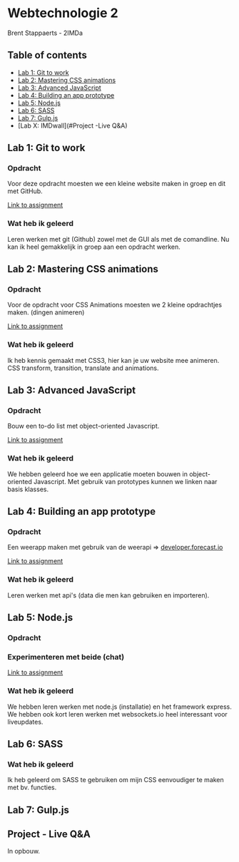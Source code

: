 Webtechnologie 2
================
Brent Stappaerts - 2IMDa

## Table of contents
 - [Lab 1: Git to work](#lab-1-git-to-work)
 - [Lab 2: Mastering CSS animations](#lab-2-mastering-css-animations)
 - [Lab 3: Advanced JavaScript](#lab-3-advanced-javascript)
 - [Lab 4: Building an app prototype](#lab-4-building-an-app-prototype)
 - [Lab 5: Node.js](#lab-5-nodejs)
 - [Lab 6: SASS](#lab-6-sass)
 - [Lab 7: Gulp.js](#lab-7-gulpjs)
 - [Lab X: IMDwall](#Project -Live Q&A)

## Lab 1: Git to work 
### Opdracht
Voor deze opdracht moesten we een kleine website maken in groep en dit met GitHub.

[Link to assignment](https://github.com/bartgoris/Webtechnologie-Opdracht)

### Wat heb ik geleerd
Leren werken met git (Github) zowel met de GUI als met de comandline.
Nu kan ik heel gemakkelijk in groep aan een opdracht werken.


## Lab 2: Mastering CSS animations
### Opdracht
Voor de opdracht voor CSS Animations moesten we 2 kleine opdrachtjes maken. (dingen animeren)

[Link to assignment](https://github.com/BrentStappaerts/Webtechnologie2/tree/master/CSS%20Animations)

### Wat heb ik geleerd
Ik heb kennis gemaakt met CSS3, hier kan je uw website mee animeren.
CSS transform, transition, translate and animations.


## Lab 3: Advanced JavaScript        
### Opdracht
Bouw een to-do list met object-oriented Javascript.

[Link to assignment](https://github.com/BrentStappaerts/Webtechnologie2/tree/master/Advenced%20Javascript)

### Wat heb ik geleerd
We hebben geleerd hoe we een applicatie moeten bouwen in object-oriented Javascript.
Met gebruik van prototypes kunnen we linken naar basis klasses.


## Lab 4: Building an app prototype
### Opdracht
Een weerapp maken met gebruik van de weerapi => [developer.forecast.io](https://developer.forecast.io/)

[Link to assignment](https://github.com/BrentStappaerts/Webtechnologie2/tree/master/3.%20Building%20an%20app%20prototype%20with%20APIs)

### Wat heb ik geleerd
Leren werken met api's (data die men kan gebruiken en importeren).


## Lab 5: Node.js
### Opdracht

### Experimenteren met beide (chat)
[Link to assignment](https://github.com/BrentStappaerts/Webtechnologie2/tree/master/Node.js%20Chat)


### Wat heb ik geleerd
We hebben leren werken met node.js (installatie) en het framework express. 
We hebben ook kort leren werken met websockets.io heel interessant voor liveupdates.


## Lab 6: SASS

### Wat heb ik geleerd
Ik heb geleerd om SASS te gebruiken om mijn CSS eenvoudiger te maken met bv. functies.


## Lab 7: Gulp.js

## Project - Live Q&A

In opbouw.
